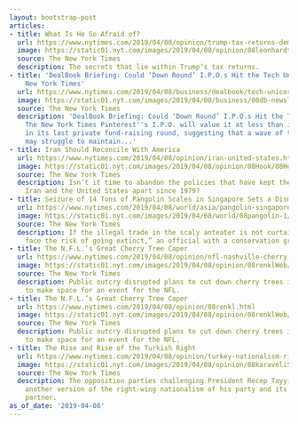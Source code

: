 ```yaml
---
layout: bootstrap-post
articles:
- title: What Is He So Afraid of?
  url: https://www.nytimes.com/2019/04/08/opinion/trump-tax-returns-democrats.html
  image: https://static01.nyt.com/images/2019/04/08/opinion/08leonhardt-newsletter/08leonhardt-newsletter-facebookJumbo.jpg
  source: The New York Times
  description: The secrets that lie within Trump’s tax returns.
- title: 'DealBook Briefing: Could ‘Down Round’ I.P.O.s Hit the Tech Unicorns? - The
    New York Times'
  url: https://www.nytimes.com/2019/04/08/business/dealbook/tech-unicorn-ipo.html
  image: https://static01.nyt.com/images/2019/04/08/business/08db-newsletter-pinterest/merlin_133531847_8e08cf3b-bc60-4f51-ac8d-2dec7f1bd99b-facebookJumbo.jpg
  source: The New York Times
  description: 'DealBook Briefing: Could ‘Down Round’ I.P.O.s Hit the Tech Unicorns?
    The New York Times Pinterest''s I.P.O. will value it at less than it received
    in its last private fund-raising round, suggesting that a wave of tech start-ups
    may struggle to maintain...'
- title: Iran Should Reconcile With America
  url: https://www.nytimes.com/2019/04/08/opinion/iran-united-states.html
  image: https://static01.nyt.com/images/2019/04/08/opinion/08Hook/08Hook-facebookJumbo.jpg
  source: The New York Times
  description: Isn’t it time to abandon the policies that have kept the people of
    Iran and the United States apart since 1979?
- title: Seizure of 14 Tons of Pangolin Scales in Singapore Sets a Dismal Record
  url: https://www.nytimes.com/2019/04/08/world/asia/pangolin-singapore-seizure-poaching.html
  image: https://static01.nyt.com/images/2019/04/08/world/08pangolin-1/08pangolin-1-facebookJumbo.jpg
  source: The New York Times
  description: If the illegal trade in the scaly anteater is not curtailed, “pangolins
    face the risk of going extinct,” an official with a conservation group said.
- title: The N.F.L.’s Great Cherry Tree Caper
  url: https://www.nytimes.com/2019/04/08/opinion/nfl-nashville-cherry-trees.html
  image: https://static01.nyt.com/images/2019/04/08/opinion/08renklWeb/08renklWeb-facebookJumbo.jpg
  source: The New York Times
  description: Public outcry disrupted plans to cut down cherry trees in Nashville
    to make space for an event for the NFL.
- title: The N.F.L.’s Great Cherry Tree Caper
  url: https://www.nytimes.com/2019/04/08/opinion/08renkl.html
  image: https://static01.nyt.com/images/2019/04/08/opinion/08renklWeb/08renklWeb-facebookJumbo.jpg
  source: The New York Times
  description: Public outcry disrupted plans to cut down cherry trees in Nashville
    to make space for an event for the NFL.
- title: The Rise and Rise of the Turkish Right
  url: https://www.nytimes.com/2019/04/08/opinion/turkey-nationalism-right-wing.html
  image: https://static01.nyt.com/images/2019/04/08/opinion/08karaveliSub/08karaveliSub-facebookJumbo.jpg
  source: The New York Times
  description: The opposition parties challenging President Recep Tayyip Erdogan offer
    another version of the right-wing nationalism of his party and its nationalist
    partner.
as_of_date: '2019-04-08'
---
```


